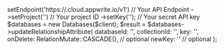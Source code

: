 <?php

use Appwrite\Client;
use Appwrite\Services\Databases;

$client = (new Client())
    ->setEndpoint('https://<REGION>.cloud.appwrite.io/v1') // Your API Endpoint
    ->setProject('<YOUR_PROJECT_ID>') // Your project ID
    ->setKey('<YOUR_API_KEY>'); // Your secret API key

$databases = new Databases($client);

$result = $databases->updateRelationshipAttribute(
    databaseId: '<DATABASE_ID>',
    collectionId: '<COLLECTION_ID>',
    key: '',
    onDelete: RelationMutate::CASCADE(), // optional
    newKey: '' // optional
);